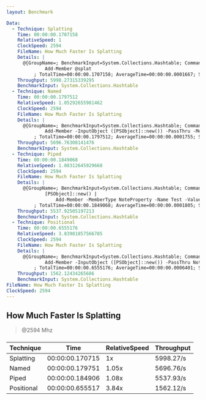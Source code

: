 ```yaml
---
layout: Benchmark

Data: 
  - Technique: Splatting
    Time: 00:00:00.1707158
    RelativeSpeed: 1
    ClockSpeed: 2594
    FileName: How Much Faster Is Splatting
    Details: |
      @{GroupName=; BenchmarkInput=System.Collections.Hashtable; Command=
              Add-Member @splat 
          ; TotalTime=00:00:00.1707158; AverageTime=00:00:00.0001667; SlowestTime=00:00:00.0023759; TotalMilliseconds=170.7158; RepeatCount=1024; FileName=How Much Faster Is Splatting; FastestTime=00:00:00.0001542}
    Throughput: 5998.27315339295
    BenchmarkInput: System.Collections.Hashtable
  - Technique: Named
    Time: 00:00:00.1797512
    RelativeSpeed: 1.05292655981462
    ClockSpeed: 2594
    FileName: How Much Faster Is Splatting
    Details: |
      @{GroupName=; BenchmarkInput=System.Collections.Hashtable; Command=
              Add-Member -InputObject ([PSObject]::new()) -PassThru -MemberType NoteProperty -Name Test -Value 1 
          ; TotalTime=00:00:00.1797512; AverageTime=00:00:00.0001755; SlowestTime=00:00:00.0031036; TotalMilliseconds=179.7512; RepeatCount=1024; FileName=How Much Faster Is Splatting; FastestTime=00:00:00.0001612}
    Throughput: 5696.76308141476
    BenchmarkInput: System.Collections.Hashtable
  - Technique: Piped
    Time: 00:00:00.1849068
    RelativeSpeed: 1.08312645929668
    ClockSpeed: 2594
    FileName: How Much Faster Is Splatting
    Details: |
      @{GroupName=; BenchmarkInput=System.Collections.Hashtable; Command=
              [PSObject]::new() | 
                  Add-Member -MemberType NoteProperty -Name Test -Value 1 -PassThru
          ; TotalTime=00:00:00.1849068; AverageTime=00:00:00.0001805; SlowestTime=00:00:00.0022065; TotalMilliseconds=184.9068; RepeatCount=1024; FileName=How Much Faster Is Splatting; FastestTime=00:00:00.0001691}
    Throughput: 5537.92505197213
    BenchmarkInput: System.Collections.Hashtable
  - Technique: Positional
    Time: 00:00:00.6555176
    RelativeSpeed: 3.83981857566785
    ClockSpeed: 2594
    FileName: How Much Faster Is Splatting
    Details: |
      @{GroupName=; BenchmarkInput=System.Collections.Hashtable; Command=
              Add-Member -InputObject ([PSObject]::new()) -PassThru NoteProperty Test 1 
          ; TotalTime=00:00:00.6555176; AverageTime=00:00:00.0006401; SlowestTime=00:00:00.0024418; TotalMilliseconds=655.517699999999; RepeatCount=1024; FileName=How Much Faster Is Splatting; FastestTime=00:00:00.0006192}
    Throughput: 1562.12434265686
    BenchmarkInput: System.Collections.Hashtable
FileName: How Much Faster Is Splatting
ClockSpeed: 2594
---
```

How Much Faster Is Splatting
----------------------------
> @2594 Mhz


### 


|Technique |Time           |RelativeSpeed|Throughput|
|----------|---------------|-------------|----------|
|Splatting |00:00:00.170715|1x           |5998.27/s |
|Named     |00:00:00.179751|1.05x        |5696.76/s |
|Piped     |00:00:00.184906|1.08x        |5537.93/s |
|Positional|00:00:00.655517|3.84x        |1562.12/s |
